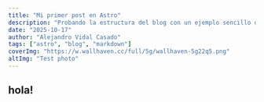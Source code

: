 ```yaml
---
title: "Mi primer post en Astro"
description: "Probando la estructura del blog con un ejemplo sencillo de Markdown."
date: "2025-10-17"
author: "Alejandro Vidal Casado"
tags: ["astro", "blog", "markdown"]
coverImg: "https://w.wallhaven.cc/full/5g/wallhaven-5g22q5.png"
altImg: "Test photo"
---
```


## hola!
